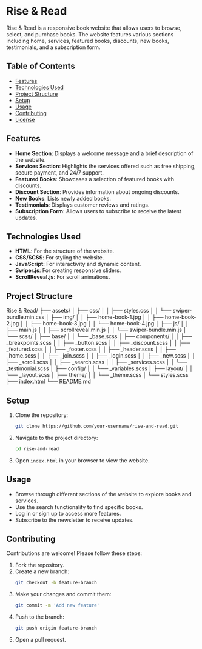 # Rise & Read

Rise & Read is a responsive book website that allows users to browse, select, and purchase books. The website features various sections including home, services, featured books, discounts, new books, testimonials, and a subscription form.

## Table of Contents

- [Features](#features)
- [Technologies Used](#technologies-used)
- [Project Structure](#project-structure)
- [Setup](#setup)
- [Usage](#usage)
- [Contributing](#contributing)
- [License](#license)

## Features

- **Home Section**: Displays a welcome message and a brief description of the website.
- **Services Section**: Highlights the services offered such as free shipping, secure payment, and 24/7 support.
- **Featured Books**: Showcases a selection of featured books with discounts.
- **Discount Section**: Provides information about ongoing discounts.
- **New Books**: Lists newly added books.
- **Testimonials**: Displays customer reviews and ratings.
- **Subscription Form**: Allows users to subscribe to receive the latest updates.

## Technologies Used

- **HTML**: For the structure of the website.
- **CSS/SCSS**: For styling the website.
- **JavaScript**: For interactivity and dynamic content.
- **Swiper.js**: For creating responsive sliders.
- **ScrollReveal.js**: For scroll animations.

## Project Structure
Rise & Read/
├── assets/
│   ├── css/
│   │   ├── styles.css
│   │   └── swiper-bundle.min.css
│   ├── img/
│   │   ├── home-book-1.jpg
│   │   ├── home-book-2.jpg
│   │   ├── home-book-3.jpg
│   │   └── home-book-4.jpg
│   ├── js/
│   │   ├── main.js
│   │   ├── scrollreveal.min.js
│   │   └── swiper-bundle.min.js
│   └── scss/
│       ├── base/
│       │   └── _base.scss
│       ├── components/
│       │   ├── _breakpoints.scss
│       │   ├── _button.scss
│       │   ├── _discount.scss
│       │   ├── _featured.scss
│       │   ├── _footer.scss
│       │   ├── _header.scss
│       │   ├── _home.scss
│       │   ├── _join.scss
│       │   ├── _login.scss
│       │   ├── _new.scss
│       │   ├── _scroll.scss
│       │   ├── _search.scss
│       │   ├── _services.scss
│       │   └── _testimonial.scss
│       ├── config/
│       │   └── _variables.scss
│       ├── layout/
│       │   └── _layout.scss
│       ├── theme/
│       │   └── _theme.scss
│       └── styles.scss
├── index.html
└── README.md


## Setup

1. Clone the repository:
    ```sh
    git clone https://github.com/your-username/rise-and-read.git
    ```
2. Navigate to the project directory:
    ```sh
    cd rise-and-read
    ```
3. Open `index.html` in your browser to view the website.

## Usage

- Browse through different sections of the website to explore books and services.
- Use the search functionality to find specific books.
- Log in or sign up to access more features.
- Subscribe to the newsletter to receive updates.

## Contributing

Contributions are welcome! Please follow these steps:

1. Fork the repository.
2. Create a new branch:
    ```sh
    git checkout -b feature-branch
    ```
3. Make your changes and commit them:
    ```sh
    git commit -m 'Add new feature'
    ```
4. Push to the branch:
    ```sh
    git push origin feature-branch
    ```
5. Open a pull request.
